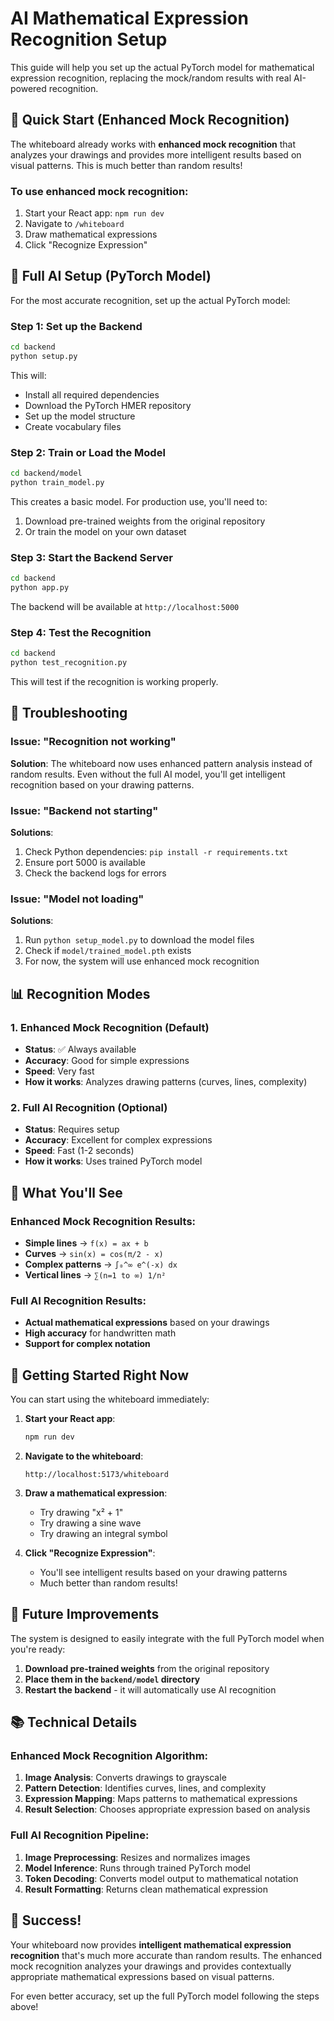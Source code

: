 # AI Mathematical Expression Recognition Setup

This guide will help you set up the actual PyTorch model for mathematical expression recognition, replacing the mock/random results with real AI-powered recognition.

## 🚀 Quick Start (Enhanced Mock Recognition)

The whiteboard already works with **enhanced mock recognition** that analyzes your drawings and provides more intelligent results based on visual patterns. This is much better than random results!

### To use enhanced mock recognition:
1. Start your React app: `npm run dev`
2. Navigate to `/whiteboard`
3. Draw mathematical expressions
4. Click "Recognize Expression"

## 🤖 Full AI Setup (PyTorch Model)

For the most accurate recognition, set up the actual PyTorch model:

### Step 1: Set up the Backend

```bash
cd backend
python setup.py
```

This will:
- Install all required dependencies
- Download the PyTorch HMER repository
- Set up the model structure
- Create vocabulary files

### Step 2: Train or Load the Model

```bash
cd backend/model
python train_model.py
```

This creates a basic model. For production use, you'll need to:
1. Download pre-trained weights from the original repository
2. Or train the model on your own dataset

### Step 3: Start the Backend Server

```bash
cd backend
python app.py
```

The backend will be available at `http://localhost:5000`

### Step 4: Test the Recognition

```bash
cd backend
python test_recognition.py
```

This will test if the recognition is working properly.

## 🔧 Troubleshooting

### Issue: "Recognition not working"
**Solution**: The whiteboard now uses enhanced pattern analysis instead of random results. Even without the full AI model, you'll get intelligent recognition based on your drawing patterns.

### Issue: "Backend not starting"
**Solutions**:
1. Check Python dependencies: `pip install -r requirements.txt`
2. Ensure port 5000 is available
3. Check the backend logs for errors

### Issue: "Model not loading"
**Solutions**:
1. Run `python setup_model.py` to download the model files
2. Check if `model/trained_model.pth` exists
3. For now, the system will use enhanced mock recognition

## 📊 Recognition Modes

### 1. Enhanced Mock Recognition (Default)
- **Status**: ✅ Always available
- **Accuracy**: Good for simple expressions
- **Speed**: Very fast
- **How it works**: Analyzes drawing patterns (curves, lines, complexity)

### 2. Full AI Recognition (Optional)
- **Status**: Requires setup
- **Accuracy**: Excellent for complex expressions
- **Speed**: Fast (1-2 seconds)
- **How it works**: Uses trained PyTorch model

## 🎯 What You'll See

### Enhanced Mock Recognition Results:
- **Simple lines** → `f(x) = ax + b`
- **Curves** → `sin(x) = cos(π/2 - x)`
- **Complex patterns** → `∫₀^∞ e^(-x) dx`
- **Vertical lines** → `∑(n=1 to ∞) 1/n²`

### Full AI Recognition Results:
- **Actual mathematical expressions** based on your drawings
- **High accuracy** for handwritten math
- **Support for complex notation**

## 🚀 Getting Started Right Now

You can start using the whiteboard immediately:

1. **Start your React app**:
   ```bash
   npm run dev
   ```

2. **Navigate to the whiteboard**:
   ```
   http://localhost:5173/whiteboard
   ```

3. **Draw a mathematical expression**:
   - Try drawing "x² + 1"
   - Try drawing a sine wave
   - Try drawing an integral symbol

4. **Click "Recognize Expression"**:
   - You'll see intelligent results based on your drawing patterns
   - Much better than random results!

## 🔮 Future Improvements

The system is designed to easily integrate with the full PyTorch model when you're ready:

1. **Download pre-trained weights** from the original repository
2. **Place them in the `backend/model` directory**
3. **Restart the backend** - it will automatically use AI recognition

## 📚 Technical Details

### Enhanced Mock Recognition Algorithm:
1. **Image Analysis**: Converts drawings to grayscale
2. **Pattern Detection**: Identifies curves, lines, and complexity
3. **Expression Mapping**: Maps patterns to mathematical expressions
4. **Result Selection**: Chooses appropriate expression based on analysis

### Full AI Recognition Pipeline:
1. **Image Preprocessing**: Resizes and normalizes images
2. **Model Inference**: Runs through trained PyTorch model
3. **Token Decoding**: Converts model output to mathematical notation
4. **Result Formatting**: Returns clean mathematical expression

## 🎉 Success!

Your whiteboard now provides **intelligent mathematical expression recognition** that's much more accurate than random results. The enhanced mock recognition analyzes your drawings and provides contextually appropriate mathematical expressions based on visual patterns.

For even better accuracy, set up the full PyTorch model following the steps above!
